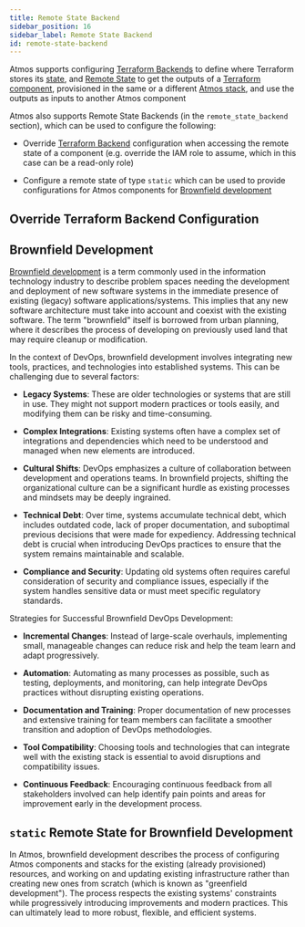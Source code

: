```yaml
---
title: Remote State Backend
sidebar_position: 16
sidebar_label: Remote State Backend
id: remote-state-backend
---
```


Atmos supports configuring [Terraform Backends](/core-concepts/components/terraform-backends) to define where
Terraform stores its [state](https://developer.hashicorp.com/terraform/language/state),
and [Remote State](/core-concepts/components/remote-state) to get the outputs
of a [Terraform component](/core-concepts/components), provisioned in the same or a
different [Atmos stack](/core-concepts/stacks), and use
the outputs as inputs to another Atmos component

Atmos also supports Remote State Backends (in the `remote_state_backend` section), which can be used to configure the
following:

- Override [Terraform Backend](/core-concepts/components/terraform-backends) configuration when accessing the
  remote state of a component (e.g. override the IAM role to assume, which in this case can be a read-only role)

- Configure a remote state of type `static` which can be used to provide configurations for Atmos components for
  [Brownfield development](https://en.wikipedia.org/wiki/Brownfield_(software_development))

## Override Terraform Backend Configuration

## Brownfield Development

[Brownfield development](https://en.wikipedia.org/wiki/Brownfield_(software_development)) is a term commonly used in the
information technology industry to describe problem spaces needing the development and deployment of new software
systems in the immediate presence of existing (legacy) software applications/systems. This implies that any new software
architecture must take into account and coexist with the existing software. The term "brownfield" itself is borrowed
from urban planning, where it describes the process of developing on previously used land that may require cleanup or
modification.

In the context of DevOps, brownfield development involves integrating new tools, practices, and technologies into
established systems. This can be challenging due to several factors:

- **Legacy Systems**: These are older technologies or systems that are still in use. They might not support modern
  practices or tools easily, and modifying them can be risky and time-consuming.

- **Complex Integrations**: Existing systems often have a complex set of integrations and dependencies which need to be
  understood and managed when new elements are introduced.

- **Cultural Shifts**: DevOps emphasizes a culture of collaboration between development and operations teams. In
  brownfield projects, shifting the organizational culture can be a significant hurdle as existing processes and
  mindsets may be deeply ingrained.

- **Technical Debt**: Over time, systems accumulate technical debt, which includes outdated code, lack of proper
  documentation, and suboptimal previous decisions that were made for expediency. Addressing technical debt is crucial
  when introducing DevOps practices to ensure that the system remains maintainable and scalable.

- **Compliance and Security**: Updating old systems often requires careful consideration of security and compliance
  issues, especially if the system handles sensitive data or must meet specific regulatory standards.

Strategies for Successful Brownfield DevOps Development:

- **Incremental Changes**: Instead of large-scale overhauls, implementing small, manageable changes can reduce risk and
  help the team learn and adapt progressively.

- **Automation**: Automating as many processes as possible, such as testing, deployments, and monitoring, can help
  integrate DevOps practices without disrupting existing operations.

- **Documentation and Training**: Proper documentation of new processes and extensive training for team members can
  facilitate a smoother transition and adoption of DevOps methodologies.

- **Tool Compatibility**: Choosing tools and technologies that can integrate well with the existing stack is essential
  to avoid disruptions and compatibility issues.

- **Continuous Feedback**: Encouraging continuous feedback from all stakeholders involved can help identify pain points
  and areas for improvement early in the development process.

## `static` Remote State for Brownfield Development

In Atmos, brownfield development describes the process of configuring Atmos components and stacks for the
existing (already provisioned) resources, and working on and updating existing infrastructure rather than creating new
ones from scratch (which is known as "greenfield development"). The process respects the existing systems' constraints
while progressively introducing improvements and modern practices. This can ultimately lead to more robust, flexible,
and efficient systems.
